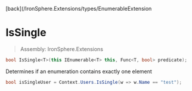﻿

[back](/IronSphere.Extensions/types/EnumerableExtension

# IsSingle

> Assembly: IronSphere.Extensions

```csharp
bool IsSingle<T>(this IEnumerable<T> this, Func<T, bool> predicate);
```

Determines if an enumeration contains exactly one element

```csharp
bool isSingleUser = Context.Users.IsSingle(w => w.Name == "test");
``` 